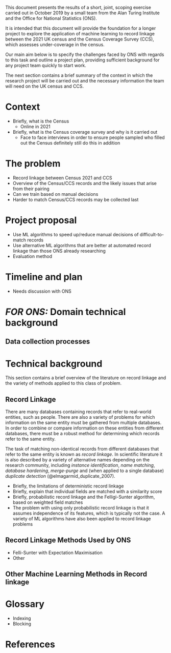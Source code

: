 This document presents the results of a short, joint, scoping exercise carried out
in October 2019 by a small team from the Alan Turing Institute and the Office for National Statistics (ONS).

It is intended that this document will provide the foundation for a longer project
to explore the application of machine learning to record linkage between the 2021 UK census and the Census Coverage Survey (CCS), which assesses under-coverage in the census.

Our main aim below is to specify the challenges faced by ONS with regards to this task and outline a project plan, providing sufficient background for any project team quickly to start work.

The next section contains a brief summary of the context in which the research project will be carried out and the necessary information the team will need on the UK census and CCS. 

Context
======

- Briefly, what is the Census
    - Online in 2021
- Briefly, what is the Census coverage survey and why is it carried out
    - Face to face interviews in order to ensure people sampled who filled out the Census definitely still do this in addition

The problem
=======

- Record linkage between Census 2021 and CCS
- Overview of the Census/CCS records and the likely issues that arise from their pairing
- Can we train based on manual decisions
- Harder to match Census/CCS records may be collected last

Project proposal
=======

- Use ML algorithms to speed up/reduce manual decisions of difficult-to-match records
- Use alternative ML algorithms that are better at automated record linkage than those ONS already researching
- Evaluation method

Timeline and plan
======

- Needs discussion with ONS

*FOR ONS:* Domain technical background
==========

Data collection processes
----

Technical background
========

This section contains a brief overview of the literature on record linkage and the variety of methods applied to this class of problem.

Record Linkage
------

There are many databases containing records that refer to real-world entities, such as people. There are also a variety of problems for which information on the same entity must be gathered from multiple databases. In order to combine or compare information on these entities from different databases, there must be a robust method for determining which records refer to the same entity.

The task of matching non-identical records from different databases that refer to the same entity is known as *record linkage*. In scientific literature it is also described by a variety of alternative names depending on the research community, including *instance identification*, *name matching*, *database hardening*, *merge-purge* and (when applied to a single database) *duplicate detection* (@elmagarmid_duplicate_2007).

- Briefly, the limitations of deterministic record linkage
- Briefly, explain that individual fields are matched with a similarity score
- Briefly, probabilistic record linkage and the Felligi-Sunter algorithm, based on weighted field matches
- The problem with using only probabilistic record linkage is that it assumes independence of its features, which is typically not the case. A variety of ML algorithms have also been applied to record linkage problems

Record Linkage Methods Used by ONS
------

- Felli-Sunter with Expectation Maximisation
- Other

Other Machine Learning Methods in Record linkage
-------

Glossary
=======

- Indexing
- Blocking

References
====
